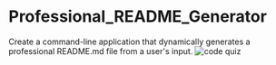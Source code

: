 # Professional_README_Generator
Create a command-line application that dynamically generates a professional README.md file from a user's input.
![code quiz](./Assets/04-web-apis-homework-demo.gif)
